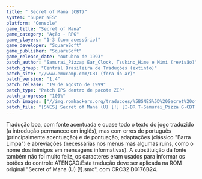 ```yaml
---
title: " Secret of Mana (CBT)"
system: "Super NES"
platform: "Console"
game_title: "Secret of Mana"
game_category: "Ação - RPG"
game_players: "1-3 (com acessório)"
game_developer: "SquareSoft"
game_publisher: "SquareSoft"
game_release_date: "outubro de 1993"
patch_author: "Samurai_Pizza; Ear_Clock, Tsukino_Hime e Mimi (revisão)"
patch_group: "Central Brasileira de Traduções (extinto)"
patch_site: "//www.emucamp.com/CBT (fora do ar)"
patch_version: "1.4"
patch_release: "19 de agosto de 1999"
patch_type: "Patch IPS dentro de pacote ZIP"
patch_progress: "100%"
patch_images: ["//img.romhackers.org/traducoes/%5BSNES%5D%20Secret%20of%20Mana%20-%20CBT%20-%201.png","//img.romhackers.org/traducoes/%5BSNES%5D%20Secret%20of%20Mana%20-%20CBT%20-%202.png","//img.romhackers.org/traducoes/%5BSNES%5D%20Secret%20of%20Mana%20-%20CBT%20-%203.png"]
patch_file: "[SNES] Secret of Mana (U) [!] [I-BR T-Samurai_Pizza G-CBT V-1.4 P-100% A-1999].zip"
---
```

Tradução boa, com fonte acentuada e quase todo o texto do jogo traduzido (a introdução permanece em inglês), mas com erros de português (principalmente acentuação) e de pontuação, adaptações (clássico "Barra Limpa") e abreviações (necessárias nos menus mas algumas ruins, como o nome dos inimigos em mensagens informativas). A substituição da fonte também não foi muito feliz, os caracteres eram usados para informar os botões do controle.ATENÇÃO:Esta tradução deve ser aplicada na ROM original "Secret of Mana (U) [!].smc", com CRC32 D0176B24.